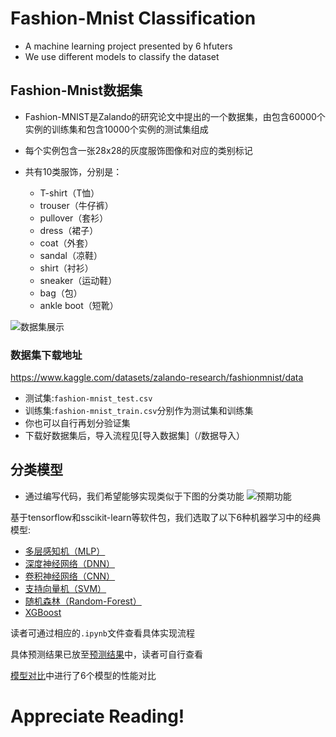 # Fashion-Mnist Classification
- A machine learning project presented by 6 hfuters
- We use different models to classify the dataset
## Fashion-Mnist数据集
- Fashion-MNIST是Zalando的研究论文中提出的一个数据集，由包含60000个实例的训练集和包含10000个实例的测试集组成
- 每个实例包含一张28x28的灰度服饰图像和对应的类别标记
- 共有10类服饰，分别是：
  
  - T-shirt（T恤）
  - trouser（牛仔裤）
  - pullover（套衫）
  - dress（裙子）
  - coat（外套）
  - sandal（凉鞋）
  - shirt（衬衫）
  - sneaker（运动鞋）
  - bag（包）
  - ankle boot（短靴）
  
![数据集展示](https://i-blog.csdnimg.cn/blog_migrate/e1cc2fc3420f61881757e57ef523479a.png#pic_center)
### 数据集下载地址  
https://www.kaggle.com/datasets/zalando-research/fashionmnist/data  

- 测试集:`fashion-mnist_test.csv`
- 训练集:`fashion-mnist_train.csv`分别作为测试集和训练集
- 你也可以自行再划分验证集
- 下载好数据集后，导入流程见[导入数据集]（/数据导入）
## 分类模型
- 通过编写代码，我们希望能够实现类似于下图的分类功能
![预期功能](https://i-blog.csdnimg.cn/blog_migrate/1acd4c5e5ef73c7b46a7bb45eb4f9ac6.png#pic_center)

基于tensorflow和sscikit-learn等软件包，我们选取了以下6种机器学习中的经典模型:
- [多层感知机（MLP）](/MLP.ipynb)
- [深度神经网络（DNN）](/DNN.ipynb)
- [卷积神经网络（CNN）](/CNN.ipynb)
- [支持向量机（SVM）](/SVM.ipynb)
- [随机森林（Random-Forest）](/Random-Forest.ipynb)
- [XGBoost](/XGBoost.ipynb)  

读者可通过相应的`.ipynb`文件查看具体实现流程  

具体预测结果已放至[预测结果](/预测结果)中，读者可自行查看

[模型对比](/模型对比)中进行了6个模型的性能对比

# **Appreciate Reading!**
